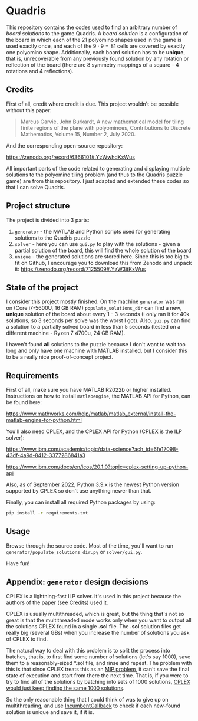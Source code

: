 # Quadris

This repository contains the codes used to find an arbitrary number of _board solutions_ to the game Quadris. A _board solution_ is a configuration of the board in which each of the 21 polyomino shapes used in the game is used exactly once, and each of the $9 \cdot 9 = 81$ cells are covered by exactly one polyomino shape. Additionally, each board solution has to be **unique**, that is, unrecoverable from any previously found solution by any rotation or reflection of the board (there are 8 symmetry mappings of a square - 4 rotations and 4 reflections).

## Credits

First of all, credit where credit is due. This project wouldn't be possible without this paper:

> Marcus Garvie, John Burkardt, A new mathematical model for tiling     finite regions of the plane with polyominoes, Contributions to Discrete Mathematics, Volume 15, Number 2, July 2020.

And the corresponding open-source repository:

https://zenodo.org/record/6366101#.YzWwhdKxWus

All important parts of the code related to generating and displaying multiple solutions to the polyomino tiling problem (and thus to the Quadris puzzle game) are from this repository. I just adapted and extended these codes so that I can solve Quadris.

## Project structure
The project is divided into 3 parts:
1. `generator` - the MATLAB and Python scripts used for generating solutions to the Quadris puzzle
2. `solver` - here you can use `gui.py` to play with the solutions - given a partial solution of the board, this will find the whole solution of the board
3. `unique` - the generated solutions are stored here. Since this is too big to fit on Github, I encourage you to download this from Zenodo and unpack it:
    https://zenodo.org/record/7125509#.YzW3itKxWus

## State of the project

I consider this project mostly finished. On the machine `generator` was run on (Core i7-5600U, 16 GB RAM) `populate_solutions_dir` can find a new, **unique** solution of the board about every 1 - 3 seconds (I only ran it for 40k solutions, so 3 seconds per solve was the worst I got). Also, `gui.py` can find a solution to a partially solved board in less than 5 seconds (tested on a different machine - Ryzen 7 4700u, 24 GB RAM).

I haven't found **all** solutions to the puzzle because I don't want to wait too long and only have one machine with MATLAB installed, but I consider this to be a really nice proof-of-concept project.

## Requirements

First of all, make sure you have MATLAB R2022b or higher installed. 
Instructions on how to install `matlabengine`, the MATLAB API for Python, can be found here:

https://www.mathworks.com/help/matlab/matlab_external/install-the-matlab-engine-for-python.html

You'll also need CPLEX, and the CPLEX API for Python (CPLEX is the ILP solver):

https://www.ibm.com/academic/topic/data-science?ach_id=6fe17098-43df-4a9d-8412-3377286841a3

https://www.ibm.com/docs/en/icos/20.1.0?topic=cplex-setting-up-python-api


Also, as of September 2022, Python 3.9.x is the newest Python version supported by CPLEX so don't use anything newer than that.
 

Finally, you can install all required Python packages by using:

```bash
pip install -r requirements.txt
```

## Usage

Browse through the source code. Most of the time, you'll want to run `generator/populate_solutions_dir.py` or `solver/gui.py`.

Have fun!

## Appendix: `generator` design decisions

CPLEX is a lightning-fast ILP solver. It's used in this project because the authors of the paper (see [Credits](#credits)) used it. 

CPLEX is usually multithreaded, which is great, but the thing that's not so great is that the multithreaded mode works only when you want to output all the solutions CPLEX found in a single **.sol** file. The **.sol** solution files get really big (several GBs) when you increase the number of solutions you ask of CPLEX to find.

The natural way to deal with this problem is to split the process into batches, that is, to first find some number of solutions (let's say 1000), save them to a reasonably-sized *.sol file, and rinse and repeat. The problem with this is that since CPLEX treats this as an [MIP problem](https://www.ibm.com/docs/en/icos/20.1.0?topic=mip-stating-problem), it can't save the final state of execution and start from there the next time. That is, if you were to try to find all of the solutions by batching into sets of 1000 solutions, [CPLEX would just keep finding the same 1000 solutions](https://www.ibm.com/support/pages/stop-cplex-optimization-run-and-resume-it-later-time).

So the only reasonable thing that I could think of was to give up on multithreading, and use [IncumbentCallback](https://www.ibm.com/docs/en/icos/12.8.0.0?topic=SSSA5P_12.8.0/ilog.odms.cplex.help/refpythoncplex/html/cplex.callbacks.IncumbentCallback-class.html) to check if each new-found solution is unique and save it, if it is.

